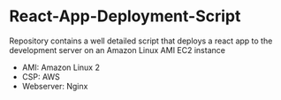 # React-App-Deployment-Script
Repository contains a well detailed script that deploys a react app to the development server on an Amazon Linux AMI EC2 instance
* AMI: Amazon Linux 2
* CSP: AWS
* Webserver: Nginx
